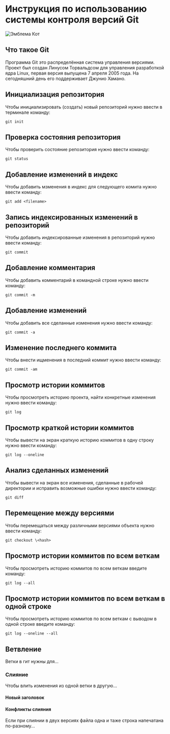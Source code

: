 # **Инструкция по использованию системы контроля версий Git**

![Эмблема Кот](cat.jpg)

## Что такое Git

Программа Git это распределённая система управления версиями. Проект был создан Линусом Торвальдсом для управления разработкой ядра Linux, первая версия выпущена 7 апреля 2005 года. На сегодняшний день его поддерживает Джунио Хамано.

## Инициализация репозитория

Чтобы инициализировать (создать) новый репозиторий нужно ввести в терминале команду:

    git init

## Проверка состояния репозитория

Чтобы проверить состояние репозитория нужно ввести команду:

    git status

## Добавление изменений в индекс

Чтобы добавить мзменения в индекс для следующего комита нужно ввести команду:

    git add <filename>

## Запись индексированных изменений в репозиторий

Чтобы добавить индексированные изменения в репозиторий нужно ввести команду:

    git commit

## Добавление комментария

Чтобы добавить комментарий в командной строке нужно ввести команду:

    git commit -m

## Добавление изменений

Чтобы добавить все сделанные изменения нужно ввести команду:

    git commit -a

## Изменение последнего коммита

Чтобы внести ищменения в последний коммит нужно ввести команду:

    git commit -am

## Просмотр истории коммитов

Чтобы просмотреть историю проекта, найти конкретные изменения нужно ввести команду:

    git log

## Просмотр краткой истории коммитов

Чтобы вывести на экран краткую историю коммитов в одну строку нужно ввести команду:

    git log --oneline

## Анализ сделанных изменений

Чтобы вывести на экран все изменения, сделанные в рабочей директории и исправить возможные ошибки нужно ввести команду:

    git diff

## Перемещение между версиями

Чтобы перемещаться между различными версиями объекта нужно ввести команду:

    git checkout \<hash>

## Просмотр истории коммитов по всем веткам

Чтобы просмотреть историю коммитов по всем веткам введите команду:

    git log --all

## Просмотр истории коммитов по всем веткам в одной строке

Чтобы просмотреть историю коммитов по всем веткам с выводом в одной строке введите команду:

    git log --oneline --all

## Ветвление

Ветки в гит нужны для...

### Слияние

Чтобы влить изменения из одной ветки в другую...

#### Новый заголовок
#### Конфликты слияния

Если при слиянии в двух версиях файла одна и таже строка напечатана по-разному...
